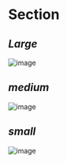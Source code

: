 # Section

## _Large_

![image](https://user-images.githubusercontent.com/38358493/128211909-d8649b85-52fd-49ba-8697-df94046ab6c6.png)


## _medium_

![image](https://user-images.githubusercontent.com/38358493/128212014-f516bf30-b691-4cf9-a7fb-9c0715c2324f.png)

## _small_

![image](https://user-images.githubusercontent.com/38358493/128212111-1d6a02f9-c149-47fd-939d-677852d78cbe.png)
